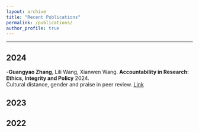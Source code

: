 ```yaml
---
layout: archive
title: "Recent Publications"
permalink: /publications/
author_profile: true
---
```


---
## 2024
-**Guangyao Zhang**, Lili Wang, Xianwen Wang. **Accountability in Research: Ethics, Integrity and Policy** 2024. <br>
Cultural distance, gender and praise in peer review. [Link](https://www.tandfonline.com/doi/full/10.1080/08989621.2024.2409310)

## 2023

## 2022
